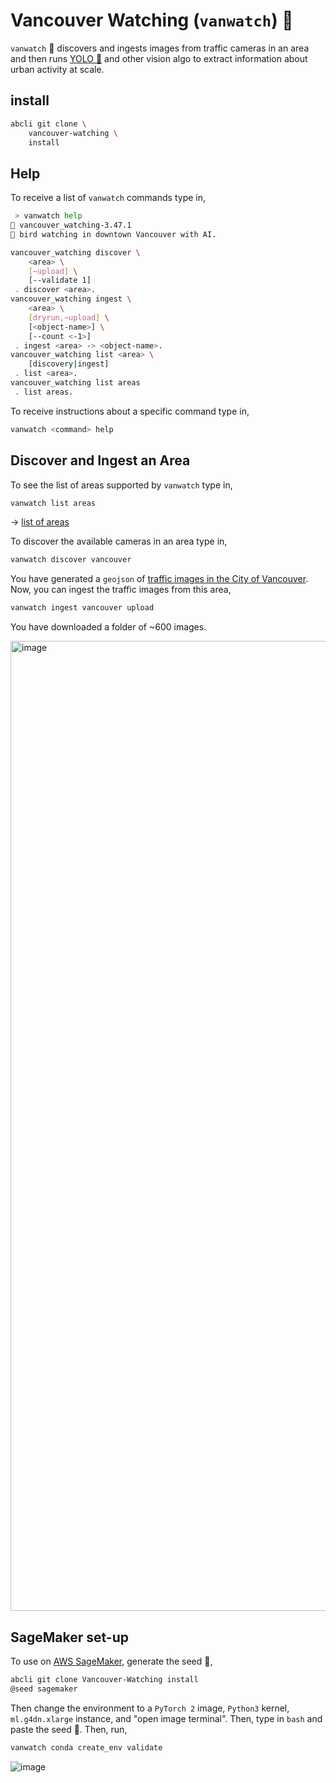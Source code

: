 # Vancouver Watching (`vanwatch`) 🌈

`vanwatch` 🌈 discovers and ingests images from traffic cameras in an area and then runs [YOLO 🚀](https://github.com/ultralytics/ultralytics) and other vision algo to extract information about urban activity at scale. 

## install

```bash
abcli git clone \
    vancouver-watching \
    install
```

## Help

To receive a list of `vanwatch` commands type in,

```bash
 > vanwatch help
🌈 vancouver_watching-3.47.1
🌈 bird watching in downtown Vancouver with AI.

vancouver_watching discover \
	<area> \
	[~upload] \
	[--validate 1]
 . discover <area>.
vancouver_watching ingest \
	<area> \
	[dryrun,~upload] \
	[<object-name>] \
	[--count <-1>]
 . ingest <area> -> <object-name>.
vancouver_watching list <area> \
	[discovery|ingest]
 . list <area>.
vancouver_watching list areas
 . list areas.
```

To receive instructions about a specific command type in,

```bash
vanwatch <command> help
```

## Discover and Ingest an Area

To see the list of areas supported by `vanwatch` type in,

```bash
vanwatch list areas
```

-> [list of areas](./data/)

To discover the available cameras in an area type in,

```bash
vanwatch discover vancouver
```

You have generated a `geojson` of [traffic images in the City of Vancouver](./data/vancouver.geojson). Now, you can ingest the traffic images from this area,

```bash
vanwatch ingest vancouver upload
```

You have downloaded a folder of ~600 images.

<img width="1552" alt="image" src="https://user-images.githubusercontent.com/1007567/196573547-b1c71b3b-7fac-4d2c-bba0-a87b063830da.png">

## SageMaker set-up

To use on [AWS SageMaker](https://aws.amazon.com/sagemaker/), generate the seed 🌱,

```bash
abcli git clone Vancouver-Watching install
@seed sagemaker
```

Then change the environment to a `PyTorch 2` image, `Python3` kernel, `ml.g4dn.xlarge` instance, and "open image terminal". Then, type in `bash` and paste the seed 🌱. Then, run,

```bash
vanwatch conda create_env validate
```

![image](./assets/sagemaker.jpg)